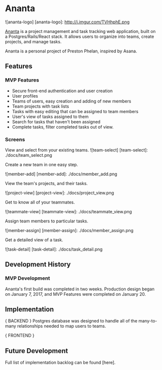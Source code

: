 # Ananta

![ananta-logo]
[ananta-logo]: http://i.imgur.com/TVHhphE.png

[Ananta](www.ananta-app.com) is a project management and task tracking web application, built
on a Postgres/Rails/React stack. It allows users to organize into teams, create projects, and manage tasks.  

Ananta is a personal project of Preston Phelan, inspired by Asana.

## Features

### MVP Features
- Secure front-end authentication and user creation
- User profiles
- Teams of users, easy creation and adding of new members
- Team projects with task lists
- Tasks with easy editing that can be assigned to team members
- User's view of tasks assigned to them
- Search for tasks that haven't been assigned
- Complete tasks, filter completed tasks out of view.

### Screens

View and select from your existing teams.
![team-select]
[team-select]: ./docs/team_select.png


Create a new team in one easy step.

![member-add]
[member-add]: ./docs/member_add.png


View the team's projects, and their tasks.

![project-view]
[project-view]: ./docs/project_view.png


Get to know all of your teammates.

![teammate-view]
[teammate-view]: ./docs/teammate_view.png


Assign team members to particular tasks.

![member-assign]
[member-assign]: ./docs/member_assign.png


Get a detailed view of a task.

![task-detail]
[task-detail]: ./docs/task_detail.png



## Development History

### MVP Development
Ananta's first build was completed in two weeks.  Production design began on January 7, 2017, and MVP Features were completed on January 20.

## Implementation
{ BACKEND }
Postgres database was designed to handle all of the many-to-many relationships needed to map users to teams.

{ FRONTEND }


## Future Development

Full list of implementation backlog can be found [here].
